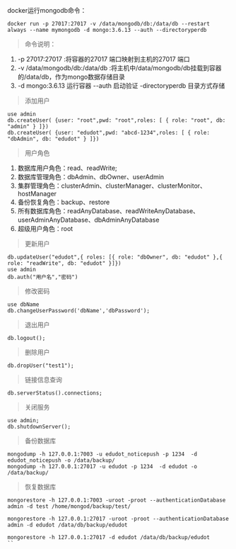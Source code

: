 docker运行mongodb命令：
```
docker run -p 27017:27017 -v /data/mongodb/db:/data/db --restart always --name mymongodb -d mongo:3.6.13 --auth --directoryperdb
```

> 命令说明：
1. -p 27017:27017 :将容器的27017 端口映射到主机的27017 端口
1. -v /data/mongodb/db:/data/db :将主机中/data/mongodb/db挂载到容器的/data/db，作为mongo数据存储目录
1. -d mongo:3.6.13 运行容器 --auth 启动验证 -directoryperdb 目录方式存储


> 添加用户  
```
use admin
db.createUser( {user: "root",pwd: "root",roles: [ { role: "root", db: "admin" } ]})
db.createUser( {user: "edudot",pwd: "abcd-1234",roles: [ { role: "dbAdmin", db: "edudot" } ]})
```
> 用户角色
1. 数据库用户角色：read、readWrite;
1. 数据库管理角色：dbAdmin、dbOwner、userAdmin
1. 集群管理角色：clusterAdmin、clusterManager、clusterMonitor、hostManager
1. 备份恢复角色：backup、restore
1. 所有数据库角色：readAnyDatabase、readWriteAnyDatabase、userAdminAnyDatabase、dbAdminAnyDatabase
1. 超级用户角色：root

> 更新用户
```
db.updateUser("edudot",{ roles: [{ role: "dbOwner", db: "edudot" },{ role: "readWrite", db: "edudot" }]})
use admin  
db.auth("用户名","密码")
```

> 修改密码
```
use dbName
db.changeUserPassword('dbName','dbPassword');
```

> 退出用户
```
db.logout();
```

> 删除用户
```
db.dropUser("test1");
```
> 链接信息查询
```
db.serverStatus().connections;
```

> 关闭服务
```
use admin;
db.shutdownServer();
```
> 备份数据库
```  
mongodump -h 127.0.0.1:7003 -u edudot_noticepush -p 1234  -d edudot_noticepush -o /data/backup/ 
mongodump -h 127.0.0.1:27017 -u edudot -p 1234  -d edudot -o /data/backup/ 
```

> 恢复数据库  
```
mongorestore -h 127.0.0.1:7003 -uroot -proot --authenticationDatabase admin -d test /home/mongod/backup/test/

mongorestore -h 127.0.0.1:27017 -uroot -proot --authenticationDatabase admin -d edudot /data/db/backup/edudot 

mongorestore -h 127.0.0.1:27017 -d edudot /data/db/backup/edudot
``


